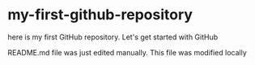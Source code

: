 # my-first-github-repository
here is my first GitHub repository. Let's get started with GitHub

README.md file was just edited manually. This file was modified locally
